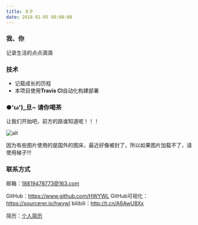 ```yaml
---
title: 关于
date: 2018-01-05 00:00:00
---
```

### 我、你

记录生活的点点滴滴

### 技术

- 记载成长的历程
- 本项目使用**Travis CI**自动化构建部署

### ●'ω')_旦~ 请你喝茶
让我们开始吧，前方的路谁知道呢！！！

![alt](https://s2.ax1x.com/2020/02/26/3UMr01.jpg)

因为有些图片使用的是国外的图床，最近好像被封了，所以如果图片加载不了，请使用梯子!!!

### 联系方式
邮箱：18819478773@163.com

GitHub：https://www.github.com/HWYWL
GitHub可视化：https://sourcerer.io/hwywl
bilibili：http://t.cn/A6AwU8Xx

简历：[个人简历](http://134.175.35.133:9001)